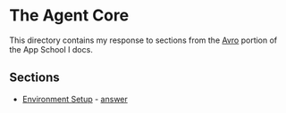 # The Agent Core

This directory contains my response to sections from the [Avro](https://docs.urbit.org/courses/app-school/2-agent) portion of the App School I docs.

## Sections

* [Environment Setup](https://docs.urbit.org/courses/app-school/1-arvo#environment-setup) - [answer](./environment-setup/README.md)
